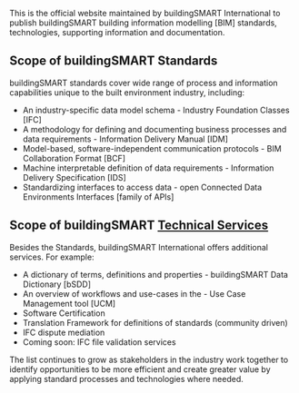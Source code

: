 This is the official website maintained by buildingSMART International to publish buildingSMART building information modelling \[BIM\] standards, technologies, supporting information and documentation.

Scope of buildingSMART Standards
--------------------------------

buildingSMART standards cover wide range of process and information capabilities unique to the built environment industry, including:

*   An industry-specific data model schema - Industry Foundation Classes \[IFC\]
*   A methodology for defining and documenting business processes and data requirements - Information Delivery Manual \[IDM\]
*   Model-based, software-independent communication protocols - BIM Collaboration Format \[BCF\]
*   Machine interpretable definition of data requirements - Information Delivery Specification \[IDS\]
*   Standardizing interfaces to access data - open Connected Data Environments Interfaces \[family of APIs\]

Scope of buildingSMART [Technical Services](https://technical.buildingsmart.org/services/technical-services/)
-------------------------------------------------------------------------------------------------------------

Besides the Standards, buildingSMART International offers additional services. For example:

*   A dictionary of terms, definitions and properties - buildingSMART Data Dictionary \[bSDD\]
*   An overview of workflows and use-cases in the - Use Case Management tool \[UCM\]
*   Software Certification
*   Translation Framework for definitions of standards (community driven)
*   IFC dispute mediation
*   Coming soon: IFC file validation services

The list continues to grow as stakeholders in the industry work together to identify opportunities to be more efficient and create greater value by applying standard processes and technologies where needed.
